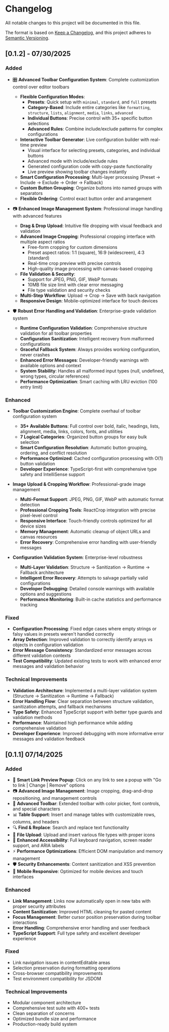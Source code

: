 # Changelog

All notable changes to this project will be documented in this file.

The format is based on [Keep a Changelog](https://keepachangelog.com/en/1.0.0/),
and this project adheres to [Semantic Versioning](https://semver.org/spec/v2.0.0.html).

## [0.1.2] - 07/30/2025

### Added

- 🎛️ **Advanced Toolbar Configuration System**: Complete customization control over editor toolbars
  - **Flexible Configuration Modes**: 
    - **Presets**: Quick setup with `minimal`, `standard`, and `full` presets
    - **Category-Based**: Include entire categories like `formatting`, `structure`, `lists`, `alignment`, `media`, `links`, `advanced`
    - **Individual Buttons**: Precise control with 35+ specific button selections
    - **Advanced Rules**: Combine include/exclude patterns for complex configurations
  - **Interactive Toolbar Generator**: Live configuration builder with real-time preview
    - Visual interface for selecting presets, categories, and individual buttons
    - Advanced mode with include/exclude rules
    - Generated configuration code with copy-paste functionality
    - Live preview showing toolbar changes instantly
  - **Smart Configuration Processing**: Multi-layer processing (Preset → Include → Exclude → Order → Fallback)
  - **Custom Button Grouping**: Organize buttons into named groups with separators
  - **Flexible Ordering**: Control exact button order and arrangement

- 📷 **Enhanced Image Management System**: Professional image handling with advanced features
  - **Drag & Drop Upload**: Intuitive file dropping with visual feedback and validation
  - **Advanced Image Cropping**: Professional cropping interface with multiple aspect ratios
    - Free-form cropping for custom dimensions
    - Preset aspect ratios: 1:1 (square), 16:9 (widescreen), 4:3 (standard)
    - Real-time crop preview with precise controls
    - High-quality image processing with canvas-based cropping
  - **File Validation & Security**: 
    - Support for JPEG, PNG, GIF, WebP formats
    - 10MB file size limit with clear error messaging
    - File type validation and security checks
  - **Multi-Step Workflow**: Upload → Crop → Save with back navigation
  - **Responsive Design**: Mobile-optimized interface for touch devices

- 🛡️ **Robust Error Handling and Validation**: Enterprise-grade validation system
  - **Runtime Configuration Validation**: Comprehensive structure validation for all toolbar properties
  - **Configuration Sanitization**: Intelligent recovery from malformed configurations
  - **Graceful Fallback System**: Always provides working configuration, never crashes
  - **Enhanced Error Messages**: Developer-friendly warnings with available options and context
  - **System Stability**: Handles all malformed input types (null, undefined, wrong types, circular references)
  - **Performance Optimization**: Smart caching with LRU eviction (100 entry limit)

### Enhanced

- **Toolbar Customization Engine**: Complete overhaul of toolbar configuration system
  - **35+ Available Buttons**: Full control over bold, italic, headings, lists, alignment, media, links, colors, fonts, and utilities
  - **7 Logical Categories**: Organized button groups for easy bulk selection
  - **Smart Configuration Resolution**: Automatic button grouping, ordering, and conflict resolution
  - **Performance Optimized**: Cached configuration processing with O(1) button validation
  - **Developer Experience**: TypeScript-first with comprehensive type safety and IntelliSense support

- **Image Upload & Cropping Workflow**: Professional-grade image management
  - **Multi-Format Support**: JPEG, PNG, GIF, WebP with automatic format detection
  - **Professional Cropping Tools**: ReactCrop integration with precise pixel-level control
  - **Responsive Interface**: Touch-friendly controls optimized for all device sizes
  - **Memory Management**: Automatic cleanup of object URLs and canvas resources
  - **Error Recovery**: Comprehensive error handling with user-friendly messages

- **Configuration Validation System**: Enterprise-level robustness
  - **Multi-Layer Validation**: Structure → Sanitization → Runtime → Fallback architecture
  - **Intelligent Error Recovery**: Attempts to salvage partially valid configurations
  - **Developer Debugging**: Detailed console warnings with available options and suggestions
  - **Performance Monitoring**: Built-in cache statistics and performance tracking

### Fixed

- **Configuration Processing**: Fixed edge cases where empty strings or falsy values in presets weren't handled correctly
- **Array Detection**: Improved validation to correctly identify arrays vs objects in configuration validation
- **Error Message Consistency**: Standardized error messages across different validation contexts
- **Test Compatibility**: Updated existing tests to work with enhanced error messages and validation behavior

### Technical Improvements

- **Validation Architecture**: Implemented a multi-layer validation system (Structure → Sanitization → Runtime → Fallback)
- **Error Handling Flow**: Clear separation between structure validation, sanitization attempts, and fallback mechanisms
- **Type Safety**: Enhanced TypeScript support with better type guards and validation methods
- **Performance**: Maintained high performance while adding comprehensive validation
- **Developer Experience**: Improved debugging with more informative error messages and validation feedback


## [0.1.1] 07/14/2025

### Added

- 🔗 **Smart Link Preview Popup**: Click on any link to see a popup with "Go to link | Change | Remove" options
- 📷 **Advanced Image Management**: Image cropping, drag-and-drop repositioning, and management controls
- 🎨 **Advanced Toolbar**: Extended toolbar with color picker, font controls, and special characters
- 📊 **Table Support**: Insert and manage tables with customizable rows, columns, and headers
- 🔍 **Find & Replace**: Search and replace text functionality
- 📁 **File Upload**: Upload and insert various file types with proper icons
- 🎯 **Enhanced Accessibility**: Full keyboard navigation, screen reader support, and ARIA labels
- ⚡ **Performance Optimizations**: Efficient DOM manipulation and memory management
- 🛡️ **Security Enhancements**: Content sanitization and XSS prevention
- 📱 **Mobile Responsive**: Optimized for mobile devices and touch interfaces

### Enhanced

- **Link Management**: Links now automatically open in new tabs with proper security attributes
- **Content Sanitization**: Improved HTML cleaning for pasted content
- **Focus Management**: Better cursor position preservation during toolbar interactions
- **Error Handling**: Comprehensive error handling and user feedback
- **TypeScript Support**: Full type safety and excellent developer experience

### Fixed

- Link navigation issues in contentEditable areas
- Selection preservation during formatting operations
- Cross-browser compatibility improvements
- Test environment compatibility for JSDOM

### Technical Improvements

- Modular component architecture
- Comprehensive test suite with 400+ tests
- Clean separation of concerns
- Optimized bundle size and performance
- Production-ready build system
